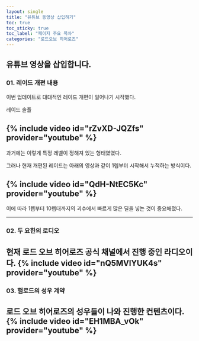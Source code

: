 ```yaml
---
layout: single
title: "유튜브 동영상 삽입하기"
toc: true
toc_sticky: true
toc_label: "페이지 주요 목차"
categories: "로드오브 히어로즈"
---
```


유튜브 영상을 삽입합니다.
---

### 01. 레이드 개편 내용 

이번 업데이트로 대대적인 레이드 개편이 일어나기 시작했다.

레이드 솔플

{% include video id="rZvXD-JQZfs" provider="youtube" %}
---
과거에는 이렇게 특정 레벨이 정해져 있는 형태였였다.

그러나 현재 개편된 레이드는 아래의 영상과 같이 1렙부터 시작해서 누적하는 방식이다. 

{% include video id="QdH-NtEC5Kc" provider="youtube" %}
--

이에 따라 1렙부터 10렙대까지의 괴수에서 빠르게 많은 딜을 넣는 것이 중요해졌다.  

---
### 02. 두 요한의 로디오

현재 로드 오브 히어로즈 공식 채널에서 진행 중인 라디오이다. 
{% include video id="nQ5MVlYUK4s" provider="youtube" %}
---
### 03. 햄로드의 성우 계약

로드 오브 히어로즈의 성우들이 나와 진행한 컨텐츠이다. 
{% include video id="EH1MBA_vOk" provider="youtube" %}
---

